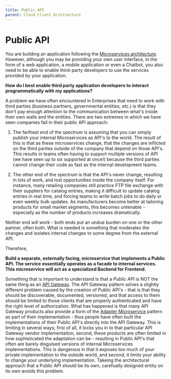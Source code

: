 ```yaml
---
title: Public API
parent: Cloud Client Architecture
---
```

Public API
===

You are building an application following the [Microservices architecture](../Microservices/Microservices-Architecture.md).  However, although you may be providing your own user interface, in the form of a web application, a mobile application or even a Chatbot, you also need to be able to enable third-party developers to use the services provided by your application.

**How do I best enable third party application developers to interact programmatically with my applications?**

A problem we have often encountered in Enterprises that need to work with third parties (business partners, governmental entities, etc.) is that they don't pay enough attention to the communication between what's inside their own walls and the entities.  There are two extremes in which we have seen companies fail in their public API approach:

1. The farthest end of the spectrum is assuming that you can simply publish your internal Microservices as API's to the world.  The result of this is that as these microservices change, that the changes are inflicted on the third parties outside of the company that depend on those API's.  This results in teams often having to support multiple versions of API (we have seen up to six supported at once!) because the third parties cannot change their code as fast as the internal development teams.

2. The other end of the spectrum is that the API's never change, resulting in lots of work, and lost opportunities inside the company itself.  For instance, many retailing companies still practice FTP file exchange with their suppliers for catalog entries, making it difficult to update catalog entries in real time, and forcing teams to write batch jobs to do daily or even weekly bulk updates.  As manufacturers become better at tailoring products for small market segments, this becomes untenable - especially as the number of products increases dramatically.

Neither end will work - both ends put an undue burden on one or the other partner, often both.  What is needed is something that moderates the changes and isolates internal changes to some degree from the external API.

Therefore,

**Build a separate, externally facing, microservice that implements a Public API. The service essentially operates as a facade to internal services.  This microservice will act as a specialized Backend for Frontend.**

Something that is important to understand is that a *Public API* is NOT the same thing as an [API Gateway](https://microservices.io/patterns/apigateway.html).  The API Gateway pattern solves a slightly different problem caused by the creation of Public API's - that is that they should be discoverable, documented, versioned, and that access to them should be limited to those clients that are properly authenticated and have the right level of authorization.  What has happened is that many API Gateway products also provide a form of the [Adapter Microservice](../Microservices/Adapter-Microservice.md) pattern as part of their implementation - thus people have often built the implementations of their Public API's directly into the API Gateway.  This is limiting in several ways; first of all, it locks you in to that particular API Gateway vendor implementaiton, second, these products are often limited in how sophisticated the adaptation can be - resulting in Public API's that often are barely disguised versions of internal Microservices implementations.  This is dangerous in that it exposes too much of your private implementation to the outside world, and second, it limits your ability to change your underlying implementation.  Takeing the architectural approach that a Public API should be its own, carefually designed entity on its own avoids this problem.
